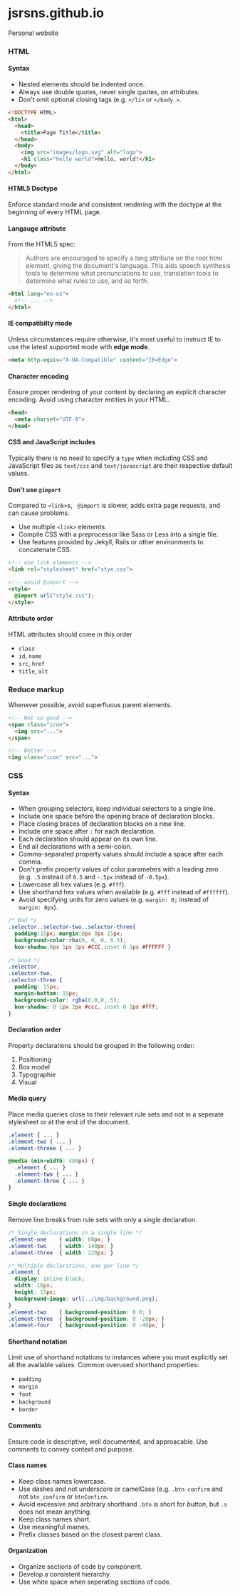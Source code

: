 # jsrsns.github.io
Personal website

### HTML
#### Syntax
* Nested elements should be indented once.
* Always use double quotes, never single quotes, on attributes.
* Don't omit optional closing tags (e.g. ``` </li> ``` or ``` </body > ```.

```html
<!DOCTYPE HTML>
<html>
  <head>
    <title>Page Title</title>
  </head>
  <body>
    <img src="images/logo.svg" alt="logo">
    <h1 class="hello world">Hello, world!</h1>
  </body>
</html>
```

#### HTML5 Doctype
Enforce standard mode and consistent rendering with the doctype at the beginning of every HTML page.

#### Langauge attribute
From the HTML5 spec:
> Authors are encouraged to specify a lang attribute on the root html
> element, giving the document's language. This aids speech synthesis
> tools to determine what pronunciations to use, translation tools to
> determine what rules to use, and so forth.

```html
<html lang="en-us">
  <!-- ... -->
</html>
```
#### IE compatibilty mode
Unless circumstances require otherwise, it's most useful to instruct IE to use the latest supported mode with **edge mode**.

```html
<meta http-equiv="X-UA-Compatible" content="IE=Edge">
```

#### Character encoding
Ensure proper rendering of your content by declaring an explicit character encoding. Avoid using character entities in your HTML.

```html
<head>
  <meta charset="UTF-8">
</head>
```

#### CSS and JavaScript includes
Typically there is no need to specify a ``` type ``` when including CSS and JavaScript files as ``` text/css ``` and ``` text/javascript ``` are their respective default values.

#### Don't use ``` @import ```
Compared to ``` <link> ```s, ``` @import``` is slower, adds extra page requests, and can cause problems.
* Use multiple ``` <link> ``` elements.
* Compile CSS with a preprocessor like Sass or Less into a single file.
* Use features provided by Jekyll, Rails or other environments to concatenate CSS.

```html
<!-- use link elements -->
<link rel="stylesheet" href="stye.css">

<!-- avoid @import -->
<style>
  @import url("style.css");
</style>
```

#### Attribute order
HTML attributes should come in this order
* ``` class ```
* ``` id ```, ```name ```
* ``` src ```, ``` href ```
* ``` title ```, ``` alt ```

### Reduce markup
Whenever possible, avoid superfluous parent elements.

```html
<!-- Not so good -->
<span class="icon">
  <img src="...">
</span>

<!-- Better -->
<img class="icon" src="...">
```

### CSS
#### Syntax
* When grouping selectors, keep individual selectors to a single line.
* Include one space before the opening brace of declaration blocks.
* Place closing braces of declaration blocks on a new line.
* Include one space after `:` for each declaration.
* Each declaration should appear on its own line.
* End all declarations with a semi-colon.
* Comma-separated property values should include a space after each comma.
* Don't prefix property values of color parameters with a leading zero (e.g. `.5` instead of `0.5` and `-.5px` instead of `-0.5px`).
* Lowercase all hex values (e.g. `#fff`).
* Use shorthand hex values when available (e.g. `#fff` instead of `#ffffff`).
* Avoid specifying units for zero values (e.g. `margin: 0;` instead of `margin: 0px`).

```css
/* Bad */
.selector,.selector-two,.selector-three{
  padding:15px; margin:0px 0px 15px;
  background-color:rba(0, 0, 0, 0.5);
  box-shadow:0px 1px 2px #CCC,inset 0 1px #FFFFFF }
  
/* Good */
.selector,
.selector-two,
.selector-three {
  padding: 15px;
  margin-bottom: 15px;
  background-color: rgba(0,0,0,.5);
  box-shadow: 0 1px 2px #ccc, inset 0 1px #fff;
}
```
#### Declaration order
Property declarations should be grouped in the following order:
1. Positioning
2. Box model
3. Typographie
4. Visual

#### Media query
Place media queries close to their relevant rule sets and not in a seperate stylesheet or at the end of the document.

```css
.element { ... }
.element-two { ... }
.element-threee { ... }

@media (min-width: 480px) {
  .element { ... }
  .element-two { ... }
  .element-three { ... }
}
```
#### Single declarations
Remove line breaks from rule sets with only a single declaration.

```css
/* Single declarations in a single line */
.element-one    { width: 60px; }
.element-two    { width: 140px; }
.element-three  { width: 220px; }

/* Multiple declarations, one per line */
.element {
  display: inline-block;
  width: 16px;
  height: 15px;
  background-image: url(../img/background.png);
}
.element-two    { background-position: 0 0; }
.element-three  { background-position: 0 -20px; }
.element-four   { background-position: 0 -40px; }
```
#### Shorthand notation
Limit use of shorthand notations to instances where you must explicitly set all the available values.
Common overused shorthand properties:
* ``` padding ```
* ``` margin ```
* ``` font ```
* ``` background ```
* ``` border ```

#### Comments
Ensure code is descriptive, well documented, and approacable. Use comments to convey context and purpose.

#### Class names
* Keep class names lowercase.
* Use dashes and not underscore or camelCase (e.g. ``` .btn-confirm ``` and not ``` btn_confirm ``` or ``` btnConfirm ```.
* Avoid excessive and arbitrary shorthand ``` .btn ``` is short for *button*, but ``` .s ``` does not mean anything.
* Keep class names short.
* Use meaningful mames.
* Prefix classes based on the closest parent class.
 
#### Organization
* Organize sections of code by component.
* Develop a consistent hierarchy.
* Use white space when seperating sections of code.


